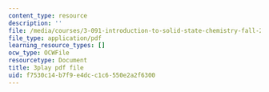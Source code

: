 ```yaml
---
content_type: resource
description: ''
file: /media/courses/3-091-introduction-to-solid-state-chemistry-fall-2018/f7530c14b7f9e4dcc1c6550e2a2f6300_4Dr3Q-ezMZk.pdf
file_type: application/pdf
learning_resource_types: []
ocw_type: OCWFile
resourcetype: Document
title: 3play pdf file
uid: f7530c14-b7f9-e4dc-c1c6-550e2a2f6300
---
```

